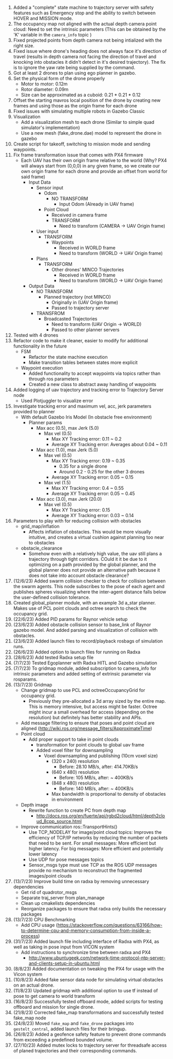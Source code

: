 1. Added a "complete" state machine to trajectory server with safety features such as Emergency stop and the ability to switch between HOVER and MISSION mode.
2. The occupancy map not aligned with the actual depth camera point cloud: Need to set the intrinsic parameters (This can be obtained by the 'K' variable in the `camera_info` topic )
4. Fixed projected points from depth camera not being intialized with the right size.
5. Fixed issue where drone's heading does not always face it's direction of travel (results in depth camera not facing the direction of travel and knocking into obstacles it didn't detect in it's desired trajectory). The fix is to ignore the yaw rate being supplied by the command.
6. Got at least 2 drones to plan using ego planner in gazebo.
7. Set the physical form of the drone properly 
    - Motor to motor: 0.12m
    - Rotor diameter: 0.09m
    - Size can be approximated as a cuboid: 0.21 * 0.21 * 0.12
8. Offset the starting mavros local position of the drone by creating new frames and using those as the origin frame for each drone
9. Fixed issues with simulating multiple robots in Gazebo Classic
10. Visualization 
    - Add a visualization mesh to each drone (Similar to simple quad simulator's implementation)
    - Use a new mesh (fake_drone.dae) model to represent the drone in gazebo
12. Create script for takeoff, switching to mission mode and sending waypoints.
13. Fix frame transformation issue that comes with PX4 firmware
    - Each UAV has their own origin frame relative to the world (Why? PX4 will always start from (0,0,0) in any given frame, so we create our own origin frame for each drone and provide an offset from world for said frame)
        - Input Data
            - Sensor input
                - Odom
                    - NO TRANSFORM
                        - Input Odom (Already in UAV frame)
                - Point Cloud
                    - Received in camera frame
                    - TRANSFORM
                        - Need to transform (CAMERA -> UAV Origin frame)
            - User input
                - TRANSFORM
                    - Waypoints 
                        - Received in WORLD frame
                        - Need to transform (WORLD -> UAV Origin frame)
            - Plans
                - TRANSFORM
                    - Other drones' MINCO Trajectories
                        - Received in WORLD frame
                        - Need to transform (WORLD -> UAV Origin frame)
        - Output Data
            - NO TRANSFORM
                - Planned trajectory (not MINCO) 
                    - Originally in (UAV Origin frame)
                    - Passed to trajectory server
            - TRANSFROM
                - Broadcasted Trajectories 
                    - Need to transform (UAV Origin -> WORLD)
                    - Passed to other planner servers
14. Tested with 4 drones
15. Refactor code to make it cleaner, easier to modify for additional functionality in the future
    - FSM 
        - Refactor the state machine execution
        - Make transition tables between states more explicit
    - Waypoint execution 
        - Added functionality to accept waypoints via topics rather than through ros parameters
        - Created a new class to abstract away handling of waypoints
16. Added logging of uav trajectory and tracking error to Trajectory Server node
    - Used Plotjuggler to visualize error
17. Investigate tracking error and maximum vel, acc, jerk parameters provided to planner
    - With default Gazebo Iris Model (In obstacle free environment)
        - Planner params
            - Max acc (0.5), max Jerk (5.0)
                - Max vel (0.5)
                    - Max XY Tracking error: 0.11 ~ 0.2
                    - Average XY Tracking error: Averages about 0.04 ~ 0.11
            - Max acc (1.0), max Jerk (5.0)
                - Max vel (0.5)
                    - Max XY Tracking error: 0.19 ~ 0.35
                        - 0.35 for a single drone
                        - Around 0.2 - 0.25 for the other 3 drones
                    - Average XY Tracking error: 0.05 ~ 0.15
                - Max vel (1.5)
                    - Max XY Tracking error: 0.4 ~ 0.55
                    - Average XY Tracking error: 0.05 ~ 0.45 
            - Max acc (3.0), max Jerk (20.0)
                - Max vel (0.5)
                    - Max XY Tracking error: 0.15
                    - Average XY Tracking error: 0.03 ~ 0.14
18. Parameters to play with for reducing collision with obstacles
    - grid_map/inflation
        - Affects inflation of obstacles. This would be more visually intuitive, and creates a virtual cushion against planning too near to obstacles
    - obstacle_clearance
        - Somehow even with a relatively high value, the uav still plans a trajectory through tight corridors. COuld it it be due to it optimizing on a path provided by the global planner, and the global planner does not provide an alternative path because it does not take into account obstacle clearance?
19. (12/6/23) Added swarm collision checker to check for collision between the swarm agents. This node subscribes to the pose of each agent and publishes spheres visualizing where the inter-agent distance falls below the user-defined collision tolerance.
20. Created global_planner module, with an example 3d a_star planner. Makes use of PCL point clouds and octree search to check the occupancy grid.
21. (22/6/23) Added PID params for Raynor vehicle setup
22. (23/6/23) Added obstacle collision sensor to base_link of Raynor gazebo model. And added parsing and visualization of collision with obstacles.
23. (23/6/23) Added launch files to record/playback rosbags of simulation runs.
24. (26/6/23) Added option to launch files for running on Radxa
25. (28/6/23) Add tested Radxa setup file
26. (7/7/23) Tested Egoplanner with Radxa HITL and Gazebo simulation
27. (7/7/23) To gridmap module, added subscription to camera_info for intrinsic parameters and added setting of extrinsic parameter via rosparams. 
28. (13/7/23) Gridmap
    - Change gridmap to use PCL and octreeOccupancyGrid for occupancy grid.
        - Previously they pre-allocated a 3d array sized by the entire map. This is memory intensive, but access might be faster. Octree might incur a small overhead for access (depending on the resolution) but definitely has better stability and APIs. 
    - Add message filtering to ensure that poses and point cloud are aligned (http://wiki.ros.org/message_filters/ApproximateTime)
    - Point cloud
        - Add proper support to take in point clouds
            - transformation for point clouds to global uav frame
            - Added voxel filter for downsampling 
                - Voxel downsampling and publishing (10cm voxel size)
                    - (320 x 240) resolution
                        - Before: 28.10 MB/s, after: 414.70KB/s
                    - (640 x 480) resolution
                        - Before: 105 MB/s, after: ~ 400KB/s
                    - (848 x 480) resolution
                        - Before: 140 MB/s, after: ~ 400KB/s
                    - Max bandwidth is proportional to density of obstacles in environment
    - Depth image
        - Rewrite function to create PC from depth map
            - http://docs.ros.org/en/fuerte/api/rgbd2cloud/html/depth2cloud_8cpp_source.html
    - Improve communication  ros::TransportHints()
        - Use TCP_NODELAY for image/point cloud topics: Improves the efficiency of TCP/IP networks by reducing the number of packets that need to be sent. For small messages: More efficient but higher latency. For big messages: More efficient and potentially lower latency
        - Use UDP for pose messages topics
        - Sensor_msgs type must use TCP as the ROS UDP messages provide no mechanism to reconstruct the fragmented images/point clouds
29. (13/7/23) Improve build time on radxa by removing unnecessary dependencies 
    - Get rid of quadrotor_msgs 
    - Separate traj_server from plan_manage
    - Clean up cmakelists dependencies
    - Reorganize packages to ensure that radxa only builds the necessary packages
30. (13/7/23) CPU Benchmarking
    - Add CPU usage (https://stackoverflow.com/questions/63166/how-to-determine-cpu-and-memory-consumption-from-inside-a-process)
31. (31/7/23) Added launch file including interface of Radxa with PX4, as well as taking in pose input from VICON system
    - Add instructions to synchronize time between radxa and PX4
        - http://www.ubuntugeek.com/network-time-protocol-ntp-server-and-clients-setup-in-ubuntu.html
32. (8/8/23) Added documentation on tweaking the PX4 for usage with the Vicon system
33. (10/8/23) Added fake sensor data node for simulating virtual obstacles on an actual drone.
34. (11/8/23) Updated gridmap with additional option to use tf instead of pose to get camera to world transform
35. (16/8/23) Successfully tested offboard mode, added scripts for testing offboard and mission for single drone.
36. (21/8/23) Corrected fake_map transformations and successfully tested fake_map node
37. (24/8/23) Moved `fake_map` and `fake_drone` packages into `gestelt_central`, added launch files for their bringup. 
38. (26/8/23) Added a geofence safety feature to prevent drone commands from exceeding a predefined bounded volume.
29. (27/10/23) Added mutex locks to trajectory server for threadsafe access of planed trajectories and their corresponding commands.